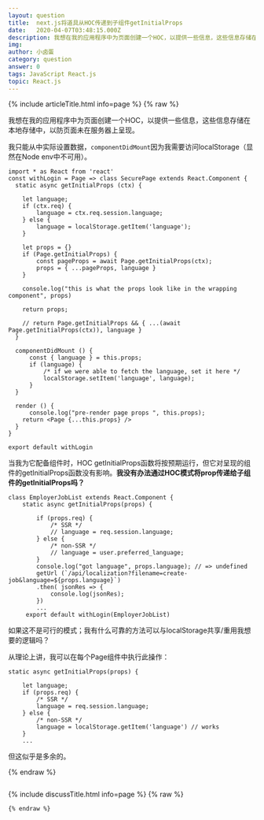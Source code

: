 ```yaml
---
layout: question
title:  next.js将道具从HOC传递到子组件getInitialProps
date:   2020-04-07T03:48:15.000Z
description: 我想在我的应用程序中为页面创建一个HOC，以提供一些信息，这些信息存储在本地存储中，以防页面未在服务器上呈现。我只能从中实际设置数据，componen...
img: 
author: 小卤蛋
category: question
answer: 0
tags: JavaScript React.js
topic: React.js
---
```

<div class="article-root">
  <div class="article">
    {% include articleTitle.html info=page %}
    {% raw %}
    <div class="article-content"><p><font style="vertical-align: inherit;"><font style="vertical-align: inherit;">我想在我的应用程序中为页面创建一个HOC，以提供一些信息，这些信息存储在本地存储中，以防页面未在服务器上呈现。</font></font></p>

<p><font style="vertical-align: inherit;"><font style="vertical-align: inherit;">我只能从中实际设置数据，</font></font><code>componentDidMount</code><font style="vertical-align: inherit;"><font style="vertical-align: inherit;">因为我需要访问localStorage（显然在Node env中不可用）。</font></font></p>

<pre><code>import * as React from 'react'<font></font>
const withLogin = Page =&gt; class SecurePage extends React.Component {<font></font>
  static async getInitialProps (ctx) {<font></font>
<font></font>
    let language;<font></font>
    if (ctx.req) {<font></font>
        language = ctx.req.session.language;<font></font>
    } else {<font></font>
        language = localStorage.getItem('language');<font></font>
    }<font></font>
<font></font>
    let props = {}<font></font>
    if (Page.getInitialProps) {<font></font>
        const pageProps = await Page.getInitialProps(ctx);<font></font>
        props = { ...pageProps, language }<font></font>
    }<font></font>
<font></font>
    console.log("this is what the props look like in the wrapping component", props)<font></font>
<font></font>
    return props;<font></font>
<font></font>
    // return Page.getInitialProps &amp;&amp; { ...(await Page.getInitialProps(ctx)), language }<font></font>
  }<font></font>
<font></font>
  componentDidMount () {<font></font>
      const { language } = this.props;<font></font>
      if (language) {<font></font>
          /* if we were able to fetch the language, set it here */<font></font>
          localStorage.setItem('language', language);<font></font>
      }<font></font>
  }<font></font>
<font></font>
  render () {<font></font>
      console.log("pre-render page props ", this.props);<font></font>
    return &lt;Page {...this.props} /&gt; <font></font>
  }<font></font>
}<font></font>
<font></font>
export default withLogin<font></font>
</code></pre>

<p><font style="vertical-align: inherit;"><font style="vertical-align: inherit;">当我为它配备组件时，HOC getInitialProps函数将按预期运行，但它对呈现的组件的getInitialProps函数没有影响。</font></font><strong><font style="vertical-align: inherit;"><font style="vertical-align: inherit;">我没有办法通过HOC模式将prop传递给子组件的getInitialProps吗？</font></font></strong></p>

<pre><code>class EmployerJobList extends React.Component {<font></font>
    static async getInitialProps(props) {<font></font>
<font></font>
        if (props.req) {<font></font>
            /* SSR */<font></font>
            // language = req.session.language;<font></font>
        } else {<font></font>
            /* non-SSR */<font></font>
            // language = user.preferred_language;<font></font>
        }<font></font>
        console.log("got language", props.language); // =&gt; undefined<font></font>
        getUrl (`/api/localization?filename=create-job&amp;language=${props.language}`)<font></font>
        .then( jsonRes =&gt; {<font></font>
            console.log(jsonRes);<font></font>
        })<font></font>
        ...<font></font>
     export default withLogin(EmployerJobList)<font></font>
</code></pre>

<p><font style="vertical-align: inherit;"><font style="vertical-align: inherit;">如果这不是可行的模式；</font><font style="vertical-align: inherit;">我有什么可靠的方法可以与localStorage共享/重用我想要的逻辑吗？</font></font></p>

<p><font style="vertical-align: inherit;"><font style="vertical-align: inherit;">从理论上讲，我可以在每个Page组件中执行此操作：</font></font></p>

<pre><code>static async getInitialProps(props) {<font></font>
<font></font>
    let language;<font></font>
    if (props.req) {<font></font>
        /* SSR */<font></font>
        language = req.session.language;<font></font>
    } else {<font></font>
        /* non-SSR */<font></font>
        language = localStorage.getItem('language') // works<font></font>
    }<font></font>
    ...<font></font>
</code></pre>

<p><font style="vertical-align: inherit;"><font style="vertical-align: inherit;">但这似乎是多余的。</font></font></p></div>
    {% endraw %}
  </div>
  <p style="height: 0;width:0;overflow: hidden;"> 第4114篇《next.js将道具从HOC传递到子组件getInitialProps》来自Winter(https://github.com/aiyld/aiyld.github.io)的站点</p>
  <div class="discuss-wrapper">
    {% include discussTitle.html info=page %}
    {% raw %}
    
    {% endraw %}
  </div>
<div>
